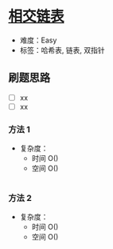 # [相交链表](https://leetcode-cn.com/problems/intersection-of-two-linked-lists/)

- 难度：Easy
- 标签：哈希表, 链表, 双指针

## 刷题思路

- [ ] xx
- [ ] xx

### 方法 1

- 复杂度：
    - 时间 O()
    - 空间 O()

``` js

```

### 方法 2

- 复杂度：
    - 时间 O()
    - 空间 O()

``` js

```

